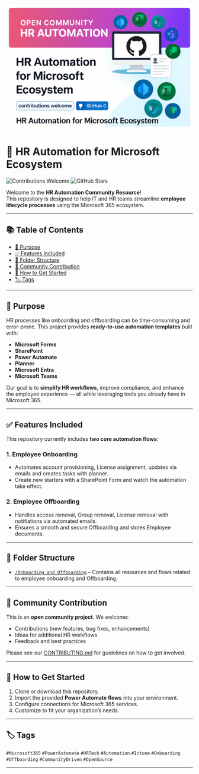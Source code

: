 ![HR Automation Banner](HRAutomation.png)

# 🚀 HR Automation for Microsoft Ecosystem

![Contributions Welcome](https://img.shields.io/badge/contributions-welcome-brightgreen.svg)
![GitHub Stars](https://img.shields.io/github/stars/your-org/hr-automation?style=social)

Welcome to the **HR Automation Community Resource**!  
This repository is designed to help IT and HR teams streamline **employee lifecycle processes** using the Microsoft 365 ecosystem.

---

## 📚 Table of Contents
- [🎯 Purpose](#-purpose)
- [✅ Features Included](#-features-included)
- [📁 Folder Structure](#-folder-structure)
- [🤝 Community Contribution](#-community-contribution)
- [📌 How to Get Started](#-how-to-get-started)
- [🏷️ Tags](#-tags)

---

## 🎯 **Purpose**

HR processes like onboarding and offboarding can be time-consuming and error-prone. This project provides **ready-to-use automation templates** built with:

- **Microsoft Forms**  
- **SharePoint**  
- **Power Automate**  
- **Planner**  
- **Microsoft Entra**  
- **Microsoft Teams**  

Our goal is to **simplify HR workflows**, improve compliance, and enhance the employee experience — all while leveraging tools you already have in Microsoft 365.

---

## ✅ **Features Included**

This repository currently includes **two core automation flows**:

### 1. Employee Onboarding
- Automates account provisioning, License assignment, updates via emails and creates tasks with planner.
- Create new starters with a SharePoint Form and watch the automation take effect.

### 2. Employee Offboarding
- Handles access removal, Group removal, License removal with notifiations via automated emails.
- Ensures a smooth and secure Offboarding and stores Employee documents.

---

## 📁 Folder Structure

- [`/Onboarding and Offboarding`](./OnboardingOffboarding) – Contains all resources and flows related to employee onboarding and Offboarding.

---

## 🤝 Community Contribution

This is an **open community project**. We welcome:
- Contributions (new features, bug fixes, enhancements)
- Ideas for additional HR workflows
- Feedback and best practices

Please see our [CONTRIBUTING.md](./CONTRIBUTING.md) for guidelines on how to get involved.

---

## 📌 **How to Get Started**

1. Clone or download this repository.
2. Import the provided **Power Automate flows** into your environment.
3. Configure connections for Microsoft 365 services.
4. Customize to fit your organization’s needs.

---

## 🏷️ Tags

`#Microsoft365` `#PowerAutomate` `#HRTech` `#Automation` `#Intune` `#Onboarding` `#Offboarding` `#CommunityDriven` `#OpenSource`

---
